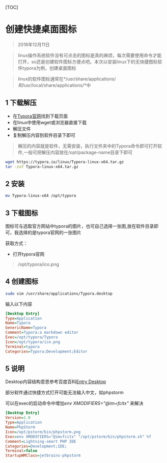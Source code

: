 [TOC]

# 创建快捷桌面图标

> 2018年12月11日



> linux操作系统软件没有可点击的图标是真的麻烦，每次需要使用命令才能打开，so还是创建软件图标方便点吧。本次以安装linux下的无快捷图标软件typora为例，创建桌面图标



> linux的软件图标通常在*/usr/share/applications/*和*/usr/local/share/applications/*中



## 1 下载解压

- 在[Typora官网](https://typora.io/)找到下载页面 
- 在linux中使用wget或浏览器直接下载
- 解压文件
- 复制解压内容到软件目录下即可

> 解压的内容就是软件，无需安装，执行文件夹中的Typora命令即可打开软件,一般可把解压内容放在/opt/package-name目录下即可



```bash
wget https://typora.io/linux/Typora-linux-x64.tar.gz
tar -zxf Typora-linux-x64.tar.gz
```





## 2 安装

```bash
mv Typora-linux-x64 /opt/typora
```



## 3 下载图标

图标可与选取官方网站中typora的图片，也可自己选择一张图,放在软件目录即可，我选择的是typora官网的一张图片

获取方式：

- 打开typora官网

> /opt/typora/ico.png



## 4 创建图标

```bash
sudo vim /usr/share/applications/Typora.desktop
```

输入以下内容

```ini
[Desktop Entry]
Type=Application
Name=Typora
GenericName=Typora
Comment=Typora:a markdown editor
Exec=/opt/typora/Typora
Icon=/opt/typora/ico.png
Terminal=typora
Categories=Typora;Development;Editor
```



## 5 说明

Desktop内容结构意思参考百度百科[Entry Desktop](https://baike.baidu.com/item/Entry%20Desktop/12021407#1)



部分软件通过快捷方式打开可能无法输入中文，如phpstorm

可以在exec的启动命令中增加*env XMODIFIERS="@im=fcitx"* 来解决

```ini
[Desktop Entry]
Version=1.0
Type=Application
Name=PhpStorm
Icon=/opt/pstorm/bin/phpstorm.png
Exec=env XMODIFIERS="@im=fcitx" "/opt/pstorm/bin/phpstorm.sh" %f
Comment=Lightning-smart PHP IDE
Categories=Development;IDE;
Terminal=false
StartupWMClass=jetbrains-phpstorm
```







